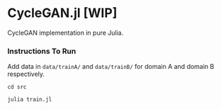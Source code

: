 # CycleGAN.jl [WIP]

CycleGAN implementation in pure Julia.

### Instructions To Run 

Add data in `data/trainA/` and `data/trainB/` for domain A and domain B respectively.

`cd src`

`julia train.jl`